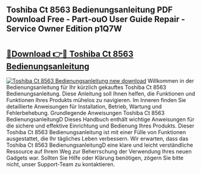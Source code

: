 ## Toshiba Ct 8563 Bedienungsanleitung PDF Download Free - Part-ouO User Guide Repair - Service Owner Edition p1Q7W

# <h2><a href="http://df5d9wa.blite.top/?on=Toshiba+Ct+8563+Bedienungsanleitung">🔗Download 👉🔴 Toshiba Ct 8563 Bedienungsanleitung</a></h2>

[![Toshiba Ct 8563 Bedienungsanleitung new download](https://i.imgur.com/lujVjoI.png)](http://df5d9wa.blite.top/?on=Toshiba+Ct+8563+Bedienungsanleitung)
Willkommen in der Bedienungsanleitung für Ihr kürzlich gekauftes Toshiba Ct 8563 Bedienungsanleitung. Diese Anleitung soll Ihnen helfen, die Funktionen und Funktionen Ihres Produkts mühelos zu navigieren. Im Inneren finden Sie detaillierte Anweisungen für Installation, Betrieb, Wartung und Fehlerbehebung. Grundlegende Anweisungen Toshiba Ct 8563 BedienungsanleitungD Dieses Handbuch enthält wichtige Anweisungen für die sichere und effektive Einrichtung und Bedienung Ihres Produkts. Dieser Toshiba Ct 8563 Bedienungsanleitung ist mit einer Fülle von Funktionen ausgestattet, die Ihr tägliches Leben verbessern. Wir erwarten, dass das Toshiba Ct 8563 BedienungsanleitungD eine klare und leicht verständliche Ressource auf Ihrem Weg zur Beherrschung der Verwendung Ihres neuen Gadgets war. Sollten Sie Hilfe oder Klärung benötigen, zögern Sie bitte nicht, unser Support-Team zu kontaktieren.
